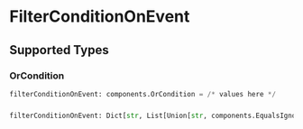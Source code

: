 # FilterConditionOnEvent


## Supported Types

### OrCondition

```python
filterConditionOnEvent: components.OrCondition = /* values here */
```

### 

```python
filterConditionOnEvent: Dict[str, List[Union[str, components.EqualsIgnoreCaseCondition, components.AnythingButCondition, components.NumericCondition, components.ExistsCondition, components.PrefixCondition, components.SuffixCondition]]] = /* values here */
```

